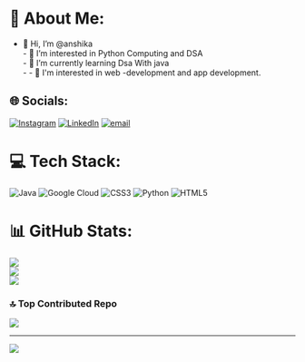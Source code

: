 # 💫 About Me:
- 👋 Hi, I’m @anshika <br>- 👀 I’m interested in Python Computing and DSA<br>- 🌱 I’m currently learning  Dsa With java<br>- - 🎯 I'm interested in web -development and app development.<br>


## 🌐 Socials:
[![Instagram](https://img.shields.io/badge/Instagram-%23E4405F.svg?logo=Instagram&logoColor=white)](https://instagram.com/anshika._013) [![LinkedIn](https://img.shields.io/badge/LinkedIn-%230077B5.svg?logo=linkedin&logoColor=white)](https://linkedin.com/in/anshika-tripathi) [![email](https://img.shields.io/badge/Email-D14836?logo=gmail&logoColor=white)](mailto:ansh.t.00133@gmail.com) 

# 💻 Tech Stack:
![Java](https://img.shields.io/badge/java-%23ED8B00.svg?style=flat&logo=openjdk&logoColor=white) ![Google Cloud](https://img.shields.io/badge/GoogleCloud-%234285F4.svg?style=flat&logo=google-cloud&logoColor=white) ![CSS3](https://img.shields.io/badge/css3-%231572B6.svg?style=flat&logo=css3&logoColor=white) ![Python](https://img.shields.io/badge/python-3670A0?style=flat&logo=python&logoColor=ffdd54) ![HTML5](https://img.shields.io/badge/html5-%23E34F26.svg?style=flat&logo=html5&logoColor=white)
# 📊 GitHub Stats:
![](https://github-readme-stats.vercel.app/api?username=anshika013&theme=radical&hide_border=true&include_all_commits=false&count_private=false)<br/>
![](https://nirzak-streak-stats.vercel.app/?user=anshika013&theme=radical&hide_border=true)<br/>
![](https://github-readme-stats.vercel.app/api/top-langs/?username=anshika013&theme=radical&hide_border=true&include_all_commits=false&count_private=false&layout=compact)

### 🔝 Top Contributed Repo
![](https://github-contributor-stats.vercel.app/api?username=anshika013&limit=5&theme=dark&combine_all_yearly_contributions=true)

---
[![](https://visitcount.itsvg.in/api?id=anshika013&icon=0&color=6)](https://visitcount.itsvg.in)

<!-- Proudly created with GPRM ( https://gprm.itsvg.in ) -->
